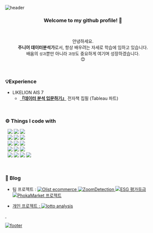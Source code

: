 ![header](https://capsule-render.vercel.app/api?type=slice&color=&text=better-%noh&fontSize=60&fontColor=FFFFFF&stroke=8572EE&rotate=8&fontAlign=80&fontAlignY=38)
<div align="center"> 
  
### Welcome to my github profile! 👋

<br>

안녕하세요.\
**주니어 데이터분석가**로서, 항상 배우려는 자세로 학습에 임하고 있습니다.\
배움의 `성과`뿐만 아니라 `과정`도 중요하게 여기며 성장하겠습니다.\
:blush:
</div>

<br>

### 💡Experience
- LIKELION AIS 7 
  - **[『데이터 분석 입문하기』](https://www.yes24.com/Product/Goods/119653445)** 전자책 집필 (Tableau 파트)

<br>

### ⚙️ Things I code with 
&nbsp; <img src="https://img.shields.io/badge/-Python-3776AB?style=flat&logo=Python&logoColor=white"> <img src="https://img.shields.io/badge/MySQL-4479A1?style=flat&logo=MySQL&logoColor=white"> <img src="https://img.shields.io/badge/Markdown-000000?style=flat&logo=Markdown&logoColor=white"> \
&nbsp; <img src="https://img.shields.io/badge/Pandas-150458?style=flat&logo=Pandas&logoColor=white"> <img src="https://img.shields.io/badge/NumPy-013243?style=flat&logo=NumPy&logoColor=white"> <img src="https://img.shields.io/badge/TensorFlow-FF6F00?style=flat&logo=TensorFlow&logoColor=white"> \
&nbsp; <img src="https://img.shields.io/badge/Selenium-43B02A?style=flat&logo=Selenium&logoColor=white"> <img src="https://img.shields.io/badge/Streamlit-FF4B4B?style=flat&logo=Streamlit&logoColor=white"> <img src="https://img.shields.io/badge/Tableau-E97627?style=flat&logo=Tableau&logoColor=white"> \
&nbsp; <img src="https://img.shields.io/badge/Visual Studio Code-007ACC?style=flat&logo=Visual Studio Code&logoColor=white"> <img src="https://img.shields.io/badge/Jupyter-F37626?style=flat&logo=Jupyter&logoColor=white"> <img src="https://img.shields.io/badge/Anaconda-44A833?style=flat&logo=Anaconda&logoColor=white"> \
&nbsp; <img src="https://img.shields.io/badge/Notion-000000?style=flat&logo=Notion&logoColor=white"> <img src="https://img.shields.io/badge/Discord-5865F2?style=flat&logo=Discord&logoColor=white"> <img src="https://img.shields.io/badge/Github-181717?style=flat&logo=Github&logoColor=white"> <img src="https://img.shields.io/badge/Slack-4A154B?style=flat&logo=Slack&logoColor=white"> 

<br>

### 💭 Blog
<!-- alt는 이미지가 출력되지 않을 경우 표기되는 부가 설명같은 것 -->
- 팀 프로젝트 : <a href="https://github.com/better-noh/portfolio/tree/main/olist_ecommerce"><img alt="Olist ecommerce" title="Olist ecommerce 프로젝트" src="https://img.shields.io/badge/Olist%20ecommerce%20analysis-6567a5?style=flat&logo=Olist&logoColor=white" /> <a href="https://github.com/better-noh/portfolio/tree/main/Zoom_Detection"><img alt="ZoomDetection" title="ZoomDetection 프로젝트" src="https://img.shields.io/badge/Zoom%20Detection-6567a5?style=flat&logo=ESG&logoColor=white" /> <a href="https://github.com/better-noh/portfolio/tree/main/ESG_Rating_analysis"><img alt="ESG 평가등급" title="ESG 평가등급 프로젝트" src="https://img.shields.io/badge/ESG%20Rating%20analysis-6567a5?style=flat&logo=ESG&logoColor=white" /> <a href="https://github.com/better-noh/portfolio/tree/main/Phoka_SEO_analysis"><img alt="PhokaMarket 프로젝트" title="포카마켓 프로젝트" src="https://img.shields.io/badge/PhokaMarket%20SEO%20analysis-6567a5?style=flat&logo=ESG&logoColor=white" />


- 개인 프로젝트 : <a href="https://github.com/better-noh/portfolio/tree/main/Where_is_My_lotto"><img alt="lotto analysis" title="lotto analysis 프로젝트" src="https://img.shields.io/badge/Lotto%20analysis-6567a5?style=flat&logo=lotto&logoColor=white" />

<!--
<a href="https://github.com/better-noh/ESG"><img alt="ESG 평가등급" title="ESG 평가등급 프로젝트" src="https://img.shields.io/badge/ESG%20project-6567a5?style=flat&logo=heroku&logoColor=white"/></a>
[🍏](https://github.com/better-noh/ESG?style=flat&logo=Notion&logoColor=white)
[![Typing SVG](https://readme-typing-svg.herokuapp.com/?color=f0f6fc&lines=Hello+World🐯🤖&font=Redressed&size=40)](https://git.io/typing-svg)
-->
&nbsp; 

![footer](https://capsule-render.vercel.app/api?type=slice&section=footer)

